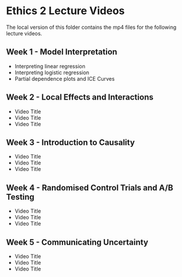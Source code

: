 # Ethics 2 Lecture Videos 

The local version of this folder contains the mp4 files for the following lecture videos. 

<!-- naming convention: ethics-2-video-1a-short_title.mp4 -->

## Week 1 - Model Interpretation

- Interpreting linear regression
- Interpreting logistic regression 
- Partial dependence plots and ICE Curves 

## Week 2 - Local Effects and Interactions

- Video Title
- Video Title
- Video Title

## Week 3 - Introduction to Causality

- Video Title
- Video Title
- Video Title

## Week 4 - Randomised Control Trials and A/B Testing

- Video Title
- Video Title 
- Video Title

## Week 5 - Communicating Uncertainty

- Video Title
- Video Title
- Video Title 















